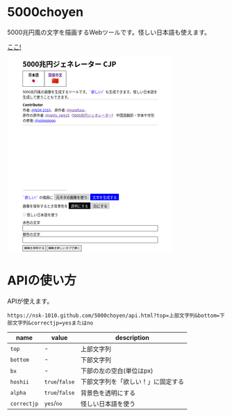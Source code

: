 ﻿# 5000choyen
5000兆円風の文字を描画するWebツールです。怪しい日本語も使えます。

[ここ!](https://nsk-1010.github.io/5000choyen)

![スクショ](./docs/res/screenshot.png)

# APIの使い方
APIが使えます。

```
https://nsk-1010.github.com/5000choyen/api.html?top=上部文字列&bottom=下部文字列&correctjp=yesまたはno
```

|name|value|description|
|-----------|--------------|-----------------|
|`top`|-|上部文字列|
|`bottom`|-|下部文字列|
|`bx`|-|下部の左の空白(単位はpx)|
|`hoshii`|`true`/`false`|下部文字列を「欲しい！」に固定する|
|`alpha`|`true`/`false`|背景色を透明にする|
|`correctjp`|`yes`/`no`|怪しい日本語を使う|